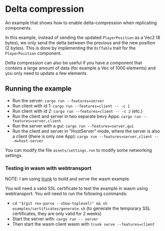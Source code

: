 # Delta compression

An example that shows how to enable delta-compression when replicating components.

In this example, instead of sending the updated `PlayerPosition` as a Vec2 (8 bytes), we only send 
the delta between the previous and the new position (2 bytes). This is done by implementing the
`Diffable` trait for the `PlayerPosition` component.

Delta compression can also be useful if you have a component that contains a large amount of data
(for example a Vec of 1000 elements) and you only need to update a few elements.


## Running the example

- Run the server: `cargo run --features=server`
- Run client with id 1: `cargo run --features=client -- -c 1`
- Run client with id 2: `cargo run --features=client -- -c 2` (etc.)
- Run the client and server in two separate bevy Apps: `cargo run --features=server,client`
- Run the server with a gui: `cargo run --features=server,gui`
- Run the client and server in "HostServer" mode, where the server is also a client (there is only one App): `cargo run --features=server,client -- -m=host-server`

You can modify the file `assets/settings.ron` to modify some networking settings.

### Testing in wasm with webtransport

NOTE: I am using [trunk](https://trunkrs.dev/) to build and serve the wasm example.

You will need a valid SSL certificate to test the example in wasm using webtransport. You will need to run the following
commands:
- `cd "$(git rev-parse --show-toplevel)" && sh examples/certificates/generate.sh` (to generate the temporary SSL
  certificates, they are only valid for 2 weeks)
- Start the server with: `cargo run -- server`
- Then start the wasm client wasm with `trunk serve --features=client`
